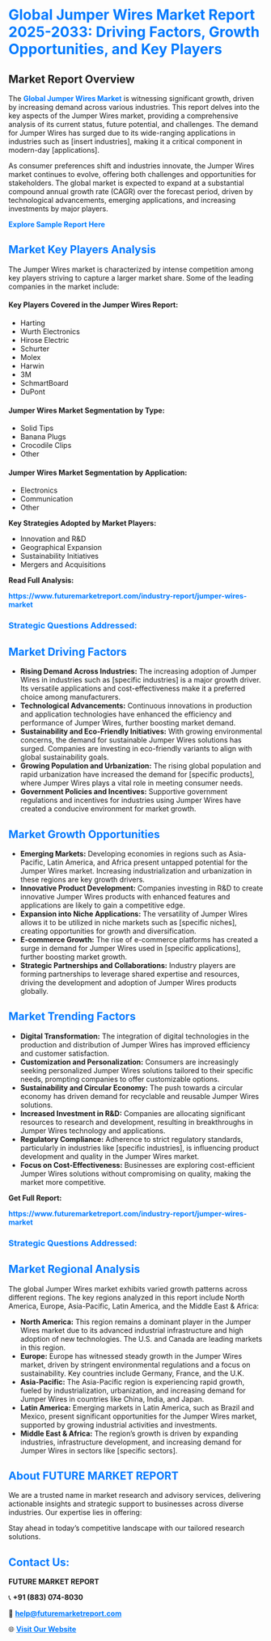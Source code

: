 <h1 style="color: #007BFF;">Global Jumper Wires Market Report 2025-2033: Driving Factors, Growth Opportunities, and Key Players</h1>

<section id="overview">
<h2>Market Report Overview</h2>
<p>The <a href="https://www.futuremarketreport.com/industry-report/jumper-wires-market" style="color: #007BFF; text-decoration: none;"><strong>Global Jumper Wires Market</strong></a> is witnessing significant growth, driven by increasing demand across various industries. This report delves into the key aspects of the Jumper Wires market, providing a comprehensive analysis of its current status, future potential, and challenges. The demand for Jumper Wires has surged due to its wide-ranging applications in industries such as [insert industries], making it a critical component in modern-day [applications].</p>
<p>As consumer preferences shift and industries innovate, the Jumper Wires market continues to evolve, offering both challenges and opportunities for stakeholders. The global market is expected to expand at a substantial compound annual growth rate (CAGR) over the forecast period, driven by technological advancements, emerging applications, and increasing investments by major players.</p>
</section>

<section id="overview">
<p><a href="https://www.futuremarketreport.com/request-sample/reportId=86610" style="color: #007BFF; text-decoration: none;"><strong>Explore Sample Report Here</strong></a></p>
</section>

<section id="key-players">
<h2 style="color: #007BFF;">Market Key Players Analysis</h2>
<p>The Jumper Wires market is characterized by intense competition among key players striving to capture a larger market share. Some of the leading companies in the market include:</p>
<h4>Key Players Covered in the Jumper Wires Report:</h4>
<ul><li>Harting</li><li>Wurth Electronics</li><li>Hirose Electric</li><li>Schurter</li><li>Molex</li><li>Harwin</li><li>3M</li><li>SchmartBoard</li><li>DuPont</li></ul>
<h4>Jumper Wires Market Segmentation by Type:</h4>
<ul><li>Solid Tips</li><li>Banana Plugs</li><li>Crocodile Clips</li><li>Other</li></ul>

<h4>Jumper Wires Market Segmentation by Application:</h4>
<ul><li>Electronics</li><li>Communication</li><li>Other</li></ul>
<p><strong>Key Strategies Adopted by Market Players:</strong></p>
<ul>
<li>Innovation and R&D</li>
<li>Geographical Expansion</li>
<li>Sustainability Initiatives</li>
<li>Mergers and Acquisitions</li>
</ul>
</section>

<section>
<p><strong>Read Full Analysis: </strong></p><a href="https://www.futuremarketreport.com/industry-report/jumper-wires-market" style="color: #007BFF; text-decoration: none;"><strong>https://www.futuremarketreport.com/industry-report/jumper-wires-market</strong></a>
<h3 style="color: #007BFF;">Strategic Questions Addressed:</h3>
</section>

<section id="driving-factors">
<h2 style="color: #007BFF;">Market Driving Factors</h2>
<ul>
<li><strong>Rising Demand Across Industries:</strong> The increasing adoption of Jumper Wires in industries such as [specific industries] is a major growth driver. Its versatile applications and cost-effectiveness make it a preferred choice among manufacturers.</li>
<li><strong>Technological Advancements:</strong> Continuous innovations in production and application technologies have enhanced the efficiency and performance of Jumper Wires, further boosting market demand.</li>
<li><strong>Sustainability and Eco-Friendly Initiatives:</strong> With growing environmental concerns, the demand for sustainable Jumper Wires solutions has surged. Companies are investing in eco-friendly variants to align with global sustainability goals.</li>
<li><strong>Growing Population and Urbanization:</strong> The rising global population and rapid urbanization have increased the demand for [specific products], where Jumper Wires plays a vital role in meeting consumer needs.</li>
<li><strong>Government Policies and Incentives:</strong> Supportive government regulations and incentives for industries using Jumper Wires have created a conducive environment for market growth.</li>
</ul>
</section>

<section id="growth-opportunities">
<h2 style="color: #007BFF;">Market Growth Opportunities</h2>
<ul>
<li><strong>Emerging Markets:</strong> Developing economies in regions such as Asia-Pacific, Latin America, and Africa present untapped potential for the Jumper Wires market. Increasing industrialization and urbanization in these regions are key growth drivers.</li>
<li><strong>Innovative Product Development:</strong> Companies investing in R&D to create innovative Jumper Wires products with enhanced features and applications are likely to gain a competitive edge.</li>
<li><strong>Expansion into Niche Applications:</strong> The versatility of Jumper Wires allows it to be utilized in niche markets such as [specific niches], creating opportunities for growth and diversification.</li>
<li><strong>E-commerce Growth:</strong> The rise of e-commerce platforms has created a surge in demand for Jumper Wires used in [specific applications], further boosting market growth.</li>
<li><strong>Strategic Partnerships and Collaborations:</strong> Industry players are forming partnerships to leverage shared expertise and resources, driving the development and adoption of Jumper Wires products globally.</li>
</ul>
</section>

<section id="trending-factors">
<h2 style="color: #007BFF;">Market Trending Factors</h2>
<ul>
<li><strong>Digital Transformation:</strong> The integration of digital technologies in the production and distribution of Jumper Wires has improved efficiency and customer satisfaction.</li>
<li><strong>Customization and Personalization:</strong> Consumers are increasingly seeking personalized Jumper Wires solutions tailored to their specific needs, prompting companies to offer customizable options.</li>
<li><strong>Sustainability and Circular Economy:</strong> The push towards a circular economy has driven demand for recyclable and reusable Jumper Wires solutions.</li>
<li><strong>Increased Investment in R&D:</strong> Companies are allocating significant resources to research and development, resulting in breakthroughs in Jumper Wires technology and applications.</li>
<li><strong>Regulatory Compliance:</strong> Adherence to strict regulatory standards, particularly in industries like [specific industries], is influencing product development and quality in the Jumper Wires market.</li>
<li><strong>Focus on Cost-Effectiveness:</strong> Businesses are exploring cost-efficient Jumper Wires solutions without compromising on quality, making the market more competitive.</li>
</ul>
</section>

<section>
<p><strong>Get Full Report: </strong></p><a href="https://www.futuremarketreport.com/industry-report/jumper-wires-market" style="color: #007BFF; text-decoration: none;"><strong>https://www.futuremarketreport.com/industry-report/jumper-wires-market</strong></a>
<h3 style="color: #007BFF;">Strategic Questions Addressed:</h3>
</section>


<section id="regional-analysis">
<h2 style="color: #007BFF;">Market Regional Analysis</h2>
<p>The global Jumper Wires market exhibits varied growth patterns across different regions. The key regions analyzed in this report include North America, Europe, Asia-Pacific, Latin America, and the Middle East & Africa:</p>
<ul>
<li><strong>North America:</strong> This region remains a dominant player in the Jumper Wires market due to its advanced industrial infrastructure and high adoption of new technologies. The U.S. and Canada are leading markets in this region.</li>
<li><strong>Europe:</strong> Europe has witnessed steady growth in the Jumper Wires market, driven by stringent environmental regulations and a focus on sustainability. Key countries include Germany, France, and the U.K.</li>
<li><strong>Asia-Pacific:</strong> The Asia-Pacific region is experiencing rapid growth, fueled by industrialization, urbanization, and increasing demand for Jumper Wires in countries like China, India, and Japan.</li>
<li><strong>Latin America:</strong> Emerging markets in Latin America, such as Brazil and Mexico, present significant opportunities for the Jumper Wires market, supported by growing industrial activities and investments.</li>
<li><strong>Middle East & Africa:</strong> The region’s growth is driven by expanding industries, infrastructure development, and increasing demand for Jumper Wires in sectors like [specific sectors].</li>
</ul>
</section>

<footer>
<h2 style="color: #007BFF;">About FUTURE MARKET REPORT</h2>
<p>We are a trusted name in market research and advisory services, delivering actionable insights and strategic support to businesses across diverse industries. Our expertise lies in offering:</p>

<p>Stay ahead in today’s competitive landscape with our tailored research solutions.</p>

<h2 style="color: #007BFF;">Contact Us:</h2>
<p><strong>FUTURE MARKET REPORT</strong></p>
<p>📞 <strong>+91 (883) 074-8030</strong></p>
<p>📧 <strong><a href="mailto:help@futuremarketreport.com" style="color: #007BFF;">help@futuremarketreport.com</a></strong></p>
<p>🌐 <strong><a href="https://www.futuremarketreport.com/" style="color: #007BFF;">Visit Our Website</a></strong></p>
</footer>